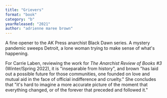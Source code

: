 ```yaml
---
title: "Grievers"
format: "book"
category: "b"
yearReleased: "2021"
author: "adrienne maree brown"
---
```

A fine opener to the AK Press anarchist Black Dawn series. A mystery pandemic sweeps Detroit, a lone woman trying to make sense of what's happening.

For Carrie Laben, reviewing the work for _The Anarchist Review of Books #3_ (Winter/Spring 2022), it is "inseparable from history", and brown "has laid out a possible future for those communities, one founded on love and mutual aid in the face of official indifference and cruelty." She concludes that "it's hard to imagine a more accurate picture of the moment that everything changed, or of the forever that preceded and followed it."

